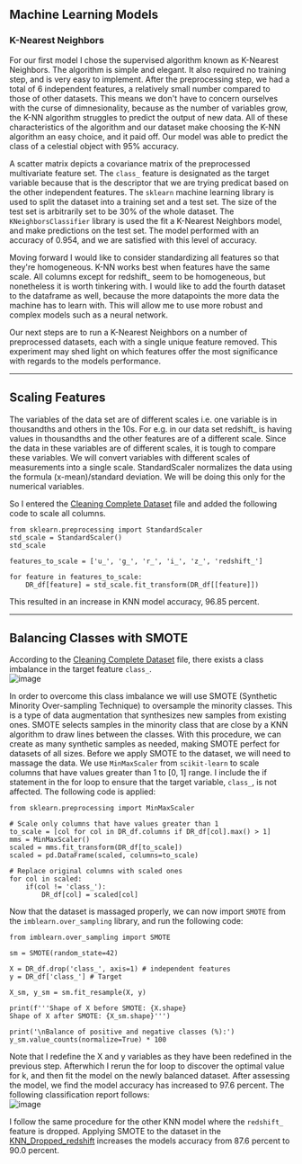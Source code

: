 ## Machine Learning Models

### K-Nearest Neighbors  
For our first model I chose the supervised algorithm known as K-Nearest Neighbors. The algorithm is simple and elegant. It also required no training step, and is very easy to implement. After the preprocessing step, we had a total of 6 independent features, a relatively small number compared to those of other datasets. This means we don't have to concern ourselves with the curse of dimnesionality, because as the number of variables grow, the K-NN algorithm struggles to predict the output of new data. All of these characteristics of the algorithm and our dataset make choosing the K-NN algorithm an easy choice, and it paid off. Our model was able to predict the class of a celestial object with 95% accuracy.

A scatter matrix depicts a covariance matrix of the preprocessed multivariate feature set. The `class_` feature is designated as the target variable because that is the descriptor that we are trying predicat based on the other independent features. The `sklearn` machine learning library is used to split the dataset into a training set and a test set. The size of the test set is arbitrarily set to be 30% of the whole dataset. The `KNeighborsClassifier` library is used the fit a K-Nearest Neighbors model, and make predictions on the test set. The model performed with an accuracy of 0.954, and we are satisfied with this level of accuracy.

Moving forward I would like to consider standardizing all features so that they're homogeneous. K-NN works best when features have the same scale. All columns except for redshift_ seem to be homogeneous, but nonetheless it is worth tinkering with. I would like to add the fourth dataset to the dataframe as well, because the more datapoints the more data the machine has to learn with. This will allow me to use more robust and complex models such as a neural network.

Our next steps are to run a K-Nearest Neighbors on a number of preprocessed datasets, each with a single unique feature removed. This experiment may shed light on which features offer the most significance with regards to the models performance. 

---
## Scaling Features
The variables of the data set are of different scales i.e. one variable is in thousandths and others in the 10s. For e.g. in our data set redshift_ is having values in thousandths and the other features are of a different scale. Since the data in these variables are of different scales, it is tough to compare these variables. We will convert variables with different scales of measurements into a single scale. StandardScaler normalizes the data using the formula (x-mean)/standard deviation. We will be doing this only for the numerical variables.  

So I entered the [Cleaning Complete Dataset](https://github.com/NASAResearchProject/NASA_Project/blob/Amir-branch/ETL/Cleaning%20Complete%20Dataset.ipynb) file and added the following code to scale all columns.  
```
from sklearn.preprocessing import StandardScaler
std_scale = StandardScaler()
std_scale

features_to_scale = ['u_', 'g_', 'r_', 'i_', 'z_', 'redshift_']

for feature in features_to_scale:
    DR_df[feature] = std_scale.fit_transform(DR_df[[feature]])
```  
This resulted in an increase in KNN model accuracy, 96.85 percent.

---

## Balancing Classes with SMOTE  
According to the [Cleaning Complete Dataset](https://github.com/NASAResearchProject/NASA_Project/blob/Amir-branch/ETL/Cleaning%20Complete%20Dataset.ipynb) file, there exists a class imbalance in the target feature `class_`.  
![image](https://user-images.githubusercontent.com/68082808/103785920-c382f780-5009-11eb-81d4-5067d57fe778.png)  

In order to overcome this class imbalance we will use SMOTE (Synthetic Minority Over-sampling Technique) to oversample the minority classes. This is a type of data augmentation that synthesizes new samples from existing ones. SMOTE selects samples in the minority class that are close by a KNN algorithm to draw lines between the classes. With this procedure, we can create as many synthetic samples as needed, making SMOTE perfect for datasets of all sizes. Before we apply SMOTE to the dataset, we will need to massage the data. We use `MinMaxScaler` from `scikit-learn` to scale columns that have values greater than 1 to [0, 1] range. I include the if statement in the for loop to ensure that the target variable, `class_`, is not affected. The following code is applied:  
```
from sklearn.preprocessing import MinMaxScaler

# Scale only columns that have values greater than 1
to_scale = [col for col in DR_df.columns if DR_df[col].max() > 1]
mms = MinMaxScaler()
scaled = mms.fit_transform(DR_df[to_scale])
scaled = pd.DataFrame(scaled, columns=to_scale)

# Replace original columns with scaled ones
for col in scaled:
    if(col != 'class_'):
        DR_df[col] = scaled[col]
```  
Now that the dataset is massaged properly, we can now import `SMOTE` from the `imblearn.over_sampling` library, and run the following code:  
```
from imblearn.over_sampling import SMOTE 

sm = SMOTE(random_state=42)

X = DR_df.drop('class_', axis=1) # independent features
y = DR_df['class_'] # Target

X_sm, y_sm = sm.fit_resample(X, y)

print(f'''Shape of X before SMOTE: {X.shape}
Shape of X after SMOTE: {X_sm.shape}''')

print('\nBalance of positive and negative classes (%):')
y_sm.value_counts(normalize=True) * 100
```
Note that I redefine the X and y variables as they have been redefined in the previous step. Afterwhich I rerun the for loop to discover the optimal value for k, and then fit the model on the newly balanced dataset. After assessing the model, we find the model accuracy has increased to 97.6 percent. The following classification report follows:  
![image](https://user-images.githubusercontent.com/68082808/103791844-f2509c00-5010-11eb-9859-08ddabf9b555.png)

I follow the same procedure for the other KNN model where the `redshift_` feature is dropped. Applying SMOTE to the dataset in the [KNN_Dropped_redshift](https://github.com/NASAResearchProject/NASA_Project/blob/Amir-branch/Machine%20Learning/K_Nearest_Neighbors.ipynb) increases the models accuracy from 87.6 percent to 90.0 percent.
